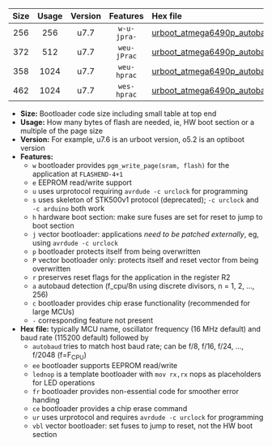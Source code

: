 |Size|Usage|Version|Features|Hex file|
|:-:|:-:|:-:|:-:|:--|
|256|256|u7.7|`w-u-jpra-`|[urboot_atmega6490p_autobaud_lednop_ur_vbl.hex](https://raw.githubusercontent.com/stefanrueger/urboot.hex/main/mcus/atmega6490p/autobaud/urboot_atmega6490p_autobaud_lednop_ur_vbl.hex)|
|372|512|u7.7|`weu-jPrac`|[urboot_atmega6490p_autobaud_ee_lednop_fr_ce_ur_vbl.hex](https://raw.githubusercontent.com/stefanrueger/urboot.hex/main/mcus/atmega6490p/autobaud/urboot_atmega6490p_autobaud_ee_lednop_fr_ce_ur_vbl.hex)|
|358|1024|u7.7|`weu-hprac`|[urboot_atmega6490p_autobaud_ee_lednop_fr_ce_ur.hex](https://raw.githubusercontent.com/stefanrueger/urboot.hex/main/mcus/atmega6490p/autobaud/urboot_atmega6490p_autobaud_ee_lednop_fr_ce_ur.hex)|
|462|1024|u7.7|`wes-hprac`|[urboot_atmega6490p_autobaud_ee_lednop_fr_ce.hex](https://raw.githubusercontent.com/stefanrueger/urboot.hex/main/mcus/atmega6490p/autobaud/urboot_atmega6490p_autobaud_ee_lednop_fr_ce.hex)|

- **Size:** Bootloader code size including small table at top end
- **Usage:** How many bytes of flash are needed, ie, HW boot section or a multiple of the page size
- **Version:** For example, u7.6 is an urboot version, o5.2 is an optiboot version
- **Features:**
  + `w` bootloader provides `pgm_write_page(sram, flash)` for the application at `FLASHEND-4+1`
  + `e` EEPROM read/write support
  + `u` uses urprotocol requiring `avrdude -c urclock` for programming
  + `s` uses skeleton of STK500v1 protocol (deprecated); `-c urclock` and `-c arduino` both work
  + `h` hardware boot section: make sure fuses are set for reset to jump to boot section
  + `j` vector bootloader: applications *need to be patched externally*, eg, using `avrdude -c urclock`
  + `p` bootloader protects itself from being overwritten
  + `P` vector bootloader only: protects itself and reset vector from being overwritten
  + `r` preserves reset flags for the application in the register R2
  + `a` autobaud detection (f_cpu/8n using discrete divisors, n = 1, 2, ..., 256)
  + `c` bootloader provides chip erase functionality (recommended for large MCUs)
  + `-` corresponding feature not present
- **Hex file:** typically MCU name, oscillator frequency (16 MHz default) and baud rate (115200 default) followed by
  + `autobaud` tries to match host baud rate; can be f/8, f/16, f/24, ..., f/2048 (f=F<sub>CPU</sub>)
  + `ee` bootloader supports EEPROM read/write
  + `lednop` is a template bootloader with `mov rx,rx` nops as placeholders for LED operations
  + `fr` bootloader provides non-essential code for smoother error handing
  + `ce` bootloader provides a chip erase command
  + `ur` uses urprotocol and requires `avrdude -c urclock` for programming
  + `vbl` vector bootloader: set fuses to jump to reset, not the HW boot section

